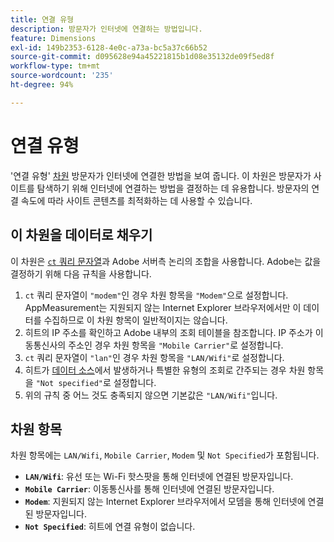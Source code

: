 ```yaml
---
title: 연결 유형
description: 방문자가 인터넷에 연결하는 방법입니다.
feature: Dimensions
exl-id: 149b2353-6128-4e0c-a73a-bc5a37c66b52
source-git-commit: d095628e94a45221815b1d08e35132de09f5ed8f
workflow-type: tm+mt
source-wordcount: '235'
ht-degree: 94%

---
```


# 연결 유형

&#39;연결 유형&#39; [차원](overview.md) 방문자가 인터넷에 연결한 방법을 보여 줍니다. 이 차원은 방문자가 사이트를 탐색하기 위해 인터넷에 연결하는 방법을 결정하는 데 유용합니다. 방문자의 연결 속도에 따라 사이트 콘텐츠를 최적화하는 데 사용할 수 있습니다.

## 이 차원을 데이터로 채우기

이 차원은 [`ct` 쿼리 문자열](/help/implement/validate/query-parameters.md)과 Adobe 서버측 논리의 조합을 사용합니다. Adobe는 값을 결정하기 위해 다음 규칙을 사용합니다.

1. `ct` 쿼리 문자열이 `"modem"`인 경우 차원 항목을 `"Modem"`으로 설정합니다. AppMeasurement는 지원되지 않는 Internet Explorer 브라우저에서만 이 데이터를 수집하므로 이 차원 항목이 일반적이지는 않습니다.
1. 히트의 IP 주소를 확인하고 Adobe 내부의 조회 테이블을 참조합니다. IP 주소가 이동통신사의 주소인 경우 차원 항목을 `"Mobile Carrier"`로 설정합니다.
1. `ct` 쿼리 문자열이 `"lan"`인 경우 차원 항목을 `"LAN/Wifi"`로 설정합니다.
1. 히트가 [데이터 소스](/help/import/data-sources/overview.md)에서 발생하거나 특별한 유형의 조회로 간주되는 경우 차원 항목을 `"Not specified"`로 설정합니다.
1. 위의 규칙 중 어느 것도 충족되지 않으면 기본값은 `"LAN/Wifi"`입니다.

## 차원 항목

차원 항목에는 `LAN/Wifi`, `Mobile Carrier`, `Modem` 및 `Not Specified`가 포함됩니다.

* **`LAN/Wifi`**: 유선 또는 Wi-Fi 핫스팟을 통해 인터넷에 연결된 방문자입니다.
* **`Mobile Carrier`**: 이동통신사를 통해 인터넷에 연결된 방문자입니다.
* **`Modem`**: 지원되지 않는 Internet Explorer 브라우저에서 모뎀을 통해 인터넷에 연결된 방문자입니다.
* **`Not Specified`**: 히트에 연결 유형이 없습니다.
